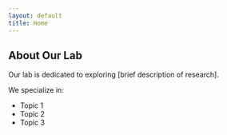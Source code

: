 ```yaml
---
layout: default
title: Home
---
```


## About Our Lab
Our lab is dedicated to exploring [brief description of research].

We specialize in:
- Topic 1
- Topic 2
- Topic 3

